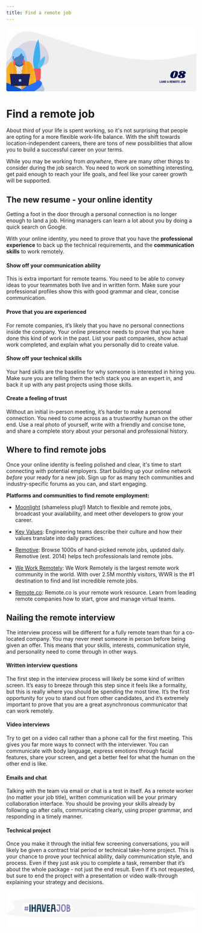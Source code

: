 ```yaml
---
title: Find a remote job
---
```


![Land a remote job](./assets/header-illustrations/8.png)

# Find a remote job

About third of your life is spent working, so it's not surprising that people are opting for a more flexible work-life balance. With the shift towards location-independent careers, there are tons of new possibilities that allow you to build a successful career on your terms.

While you may be working from _anywhere_, there are many other things to consider during the job search. You need to work on something interesting, get paid enough to reach your life goals, and feel like your career growth will be supported.

## The new resume - your online identity

Getting a foot in the door through a personal connection is no longer enough to land a job. Hiring managers can learn a lot about you by doing a quick search on Google. 

With your online identity, you need to prove that you have the **professional experience** to back up the technical requirements, and the **communication skills** to work remotely. 

#### Show off your communication ability 
This is extra important for remote teams. You need to be able to convey ideas to your teammates both live and in written form. Make sure your professional profiles show this with good grammar and clear, concise communication.

#### Prove that you are experienced
For remote companies, it’s likely that you have no personal connections inside the company. Your online presence needs to prove that you have done this kind of work in the past. List your past companies, show actual work completed, and explain what you personally did to create value.

#### Show off your technical skills 
Your hard skills are the baseline for why someone is interested in hiring you. Make sure you are telling them the tech stack you are an expert in, and back it up with any past projects using those skills.

#### Create a feeling of trust
Without an initial in-person meeting, it’s harder to make a personal connection. You need to come across as a trustworthy human on the other end. Use a real photo of yourself, write with a friendly and concise tone, and share a complete story about your personal and professional history.

<ClientOnly>
  <Tweet id="1072263742472126465" :options="{ conversation: 'none' }" />
</ClientOnly>

## Where to find remote jobs

Once your online identity is feeling polished and clear, it's time to start connecting with potential employers. Start building up your online network _before_ your ready for a new job. Sign up for as many tech communities and industry-specific forums as you can, and start engaging.

**Platforms and communities to find remote employment:**

- [Moonlight](https://www.moonlightwork.com/) (shameless plug!) Match to flexible and remote jobs, broadcast your availability,
and meet other developers to grow your career.

- [Key Values](https://www.keyvalues.com): Engineering teams describe their culture and how their values translate into daily practices.

- [Remotive](https://remotive.io): Browse 1000s of hand-picked remote jobs, updated daily. Remotive (est. 2014) helps tech professionals land remote jobs.

- [We Work Remotely](https://weworkremotely.com): We Work Remotely is the largest remote work community in the world. With over 2.5M monthly visitors, WWR is the #1 destination to find and list incredible remote jobs.

- [Remote.co](https://remote.co): Remote.co is your remote work resource. Learn from leading remote companies how to start, grow and manage virtual teams.

## Nailing the remote interview

The interview process will be different for a fully remote team than for a co-located company. You may never meet someone in person before being given an offer. This means that your skills, interests, communication style, and personality need to come through in other ways.

#### Written interview questions
The first step in the interview process will likely be some kind of written screen. It’s easy to breeze through this step since it feels like a formality, but this is really where you should be spending the most time. It’s the first opportunity for you to stand out from other candidates, and it’s extremely important to prove that you are a great asynchronous communicator that can work remotely.

#### Video interviews
Try to get on a video call rather than a phone call for the first meeting. This gives you far more ways to connect with the interviewer. You can communicate with body language, express emotions through facial features, share your screen, and get a better feel for what the human on the other end is like.

#### Emails and chat
Talking with the team via email or chat is a test in itself. As a remote worker (no matter your job title), written communication will be your primary collaboration interface. You should be proving your skills already by following up after calls, communicating clearly, using proper grammar, and responding in a timely manner.

#### Technical project
Once you make it through the initial few screening conversations, you will likely be given a contract trial period or technical take-home project. This is your chance to prove your technical ability, daily communication style, and process. Even if they just ask you to complete a task, remember that it’s about the whole package - not just the end result. Even if it’s not requested, but sure to end the project with a presentation or video walk-through explaining your strategy and decisions.

<ClientOnly>
  <Tweet id="1129004528215322624" :options="{ conversation: 'none' }" />
</ClientOnly>

![Divider illustration - #IHaveAJob](./assets/divider-illustrations/divider-7.png)